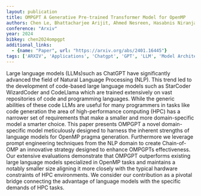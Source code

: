 ```yaml
---
layout: publication
title: OMPGPT A Generative Pre-trained Transformer Model for OpenMP
authors: Chen Le, Bhattacharjee Arijit, Ahmed Nesreen, Hasabnis Niranjan, Oren Gal, Vo Vy, Jannesari Ali
conference: "Arxiv"
year: 2024
bibkey: chen2024ompgpt
additional_links:
  - {name: "Paper", url: "https://arxiv.org/abs/2401.16445"}
tags: ['ARXIV', 'Applications', 'Chatgpt', 'GPT', 'LLM', 'Model Architecture', 'NLP', 'Pretraining Methods', 'Prompting', 'RAG', 'Transformer']
---
```

Large language models (LLMs)such as ChatGPT have significantly advanced the field of Natural Language Processing (NLP). This trend led to the development of code-based large language models such as StarCoder WizardCoder and CodeLlama which are trained extensively on vast repositories of code and programming languages. While the generic abilities of these code LLMs are useful for many programmers in tasks like code generation the area of high-performance computing (HPC) has a narrower set of requirements that make a smaller and more domain-specific model a smarter choice. This paper presents OMPGPT a novel domain-specific model meticulously designed to harness the inherent strengths of language models for OpenMP pragma generation. Furthermore we leverage prompt engineering techniques from the NLP domain to create Chain-of-OMP an innovative strategy designed to enhance OMPGPTs effectiveness. Our extensive evaluations demonstrate that OMPGPT outperforms existing large language models specialized in OpenMP tasks and maintains a notably smaller size aligning it more closely with the typical hardware constraints of HPC environments. We consider our contribution as a pivotal bridge connecting the advantage of language models with the specific demands of HPC tasks.

